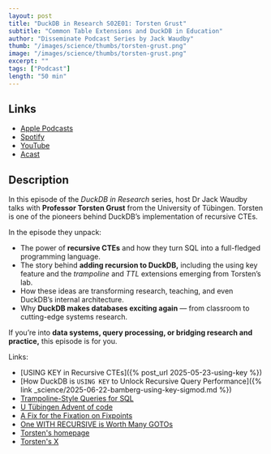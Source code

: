 ```yaml
---
layout: post
title: "DuckDB in Research S02E01: Torsten Grust"
subtitle: "Common Table Extensions and DuckDB in Education"
author: "Disseminate Podcast Series by Jack Waudby"
thumb: "/images/science/thumbs/torsten-grust.png"
image: "/images/science/thumbs/torsten-grust.png"
excerpt: ""
tags: ["Podcast"]
length: "50 min"
---
```


## Links

* [Apple Podcasts](https://podcasts.apple.com/us/podcast/recursive-ctes-trampolines-and-teaching-databases/id1631350873?i=1000732177402)
* [Spotify](https://open.spotify.com/episode/3MdbbJP2CzVJT7whI7l0Va?si=7a8594c2795145f1)
* [YouTube](https://youtu.be/Hoo0KZ6EDq0)
* [Acast](https://shows.acast.com/disseminate/episodes/torsten-grust)

## Description

In this episode of the _DuckDB in Research_ series, host Dr Jack Waudby talks with **Professor Torsten Grust** from the University of Tübingen. Torsten is one of the pioneers behind DuckDB’s implementation of recursive CTEs.

In the episode they unpack:

* The power of **recursive CTEs** and how they turn SQL into a full-fledged programming language.
* The story behind **adding recursion to DuckDB,** including the using key feature and the _trampoline_ and _TTL_ extensions emerging from Torsten’s lab.
* How these ideas are transforming research, teaching, and even DuckDB’s internal architecture.
* Why **DuckDB makes databases exciting again** — from classroom to cutting-edge systems research.

If you’re into **data systems, query processing, or bridging research and practice,** this episode is for you.

Links:

* [USING KEY in Recursive CTEs]({% post_url 2025-05-23-using-key %})
* [How DuckDB is `USING KEY` to Unlock Recursive Query Performance]({% link _science/2025-06-22-bamberg-using-key-sigmod.md %})
* [Trampoline-Style Queries for SQL](https://mail.vldb.org/cidrdb/papers/2025/p1-lambrecht.pdf)
* [U Tübingen Advent of code](https://github.com/DBatUTuebingen/Advent_of_Code)
* [A Fix for the Fixation on Fixpoints](https://db.cs.uni-tuebingen.de/publications/2023/a-fix-for-the-fixation-on-fixpoints/a-fix-for-the-fixation-on-fixpoints.pdf)
* [One WITH RECURSIVE is Worth Many GOTOs](https://dl.acm.org/doi/abs/10.1145/3448016.3457272)
* [Torsten's homepage](https://db.cs.uni-tuebingen.de/team/members/torsten-grust/)
* [Torsten's X](https://x.com/teggy)
